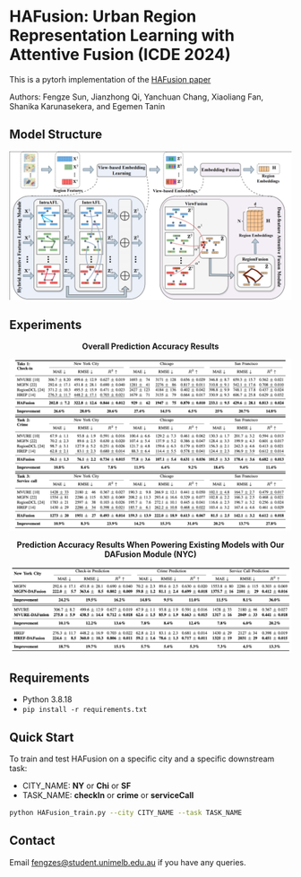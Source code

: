 # HAFusion: Urban Region Representation Learning with Attentive Fusion (ICDE 2024)

This is a pytorh implementation of the [HAFusion paper](https://arxiv.org/abs/2312.04606)

Authors: Fengze Sun, Jianzhong Qi, Yanchuan Chang, Xiaoliang Fan, Shanika Karunasekera, and Egemen Tanin

## Model Structure
<p align="center">
    <img src="Images/model structure.png" width="1000">
</p>

## Experiments
<p align="center"><strong>Overall Prediction Accuracy Results</strong></p>
<p align="center">
    <img src="Images/Experiment.png" width="1000"> 
</p>

<p align="center"><strong>Prediction Accuracy Results When Powering Existing Models with Our DAFusion Module (NYC)</strong></p>
<div align="center">
    <img src="Images/DAFusion.png" width="1000"> 
</div>

## Requirements
- Python 3.8.18
- `pip install -r requirements.txt`

## Quick Start
To train and test HAFusion on a specific city and a specific downstream task:

- CITY_NAME: <strong>NY</strong> or <strong>Chi</strong> or <strong>SF</strong>
- TASK_NAME: <strong>checkIn</strong> or <strong>crime</strong> or <strong>serviceCall</strong>

```bash
python HAFusion_train.py --city CITY_NAME --task TASK_NAME
```

## Contact
Email fengzes@student.unimelb.edu.au if you have any queries.